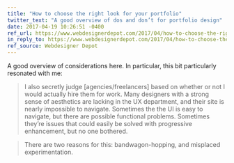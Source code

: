 ```yaml
---
title: "How to choose the right look for your portfolio"
twitter_text: "A good overview of dos and don’t for portfolio design"
date: 2017-04-19 10:26:51 -0400
ref_url: https://www.webdesignerdepot.com/2017/04/how-to-choose-the-right-look-for-your-portfolio/
in_reply_to: https://www.webdesignerdepot.com/2017/04/how-to-choose-the-right-look-for-your-portfolio/
ref_source: Webdesigner Depot
---
```


A good overview of considerations here. In particular, this bit particularly resonated with me:

> I also secretly judge [agencies/freelancers] based on whether or not I would actually hire them for work. Many designers with a strong sense of aesthetics are lacking in the UX department, and their site is nearly impossible to navigate. Sometimes the the UI is easy to navigate, but there are possible functional problems. Sometimes they’re issues that could easily be solved with progressive enhancement, but no one bothered.

> There are two reasons for this: bandwagon-hopping, and misplaced experimentation.